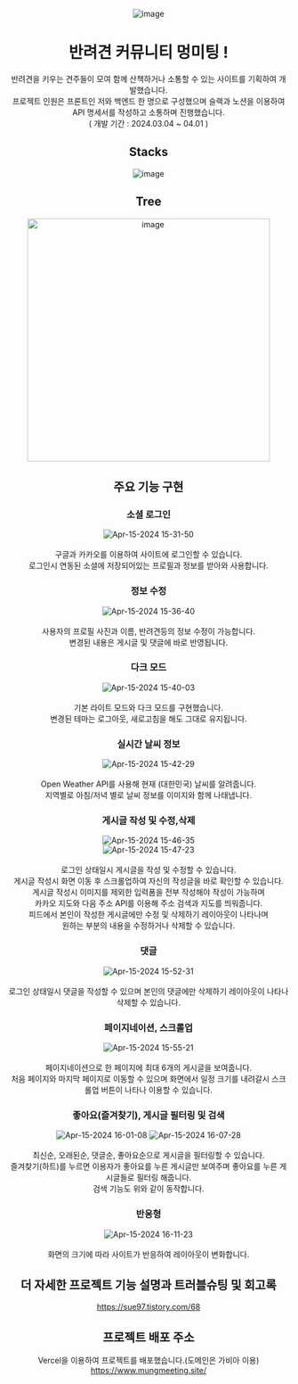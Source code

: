 <div align="center">

![image](https://github.com/sueWavy/project_pet/assets/148526219/ccbd8fd9-a8f4-4b0d-833f-18343e0c4433)

# 반려견 커뮤니티 멍미팅 !

반려견을 키우는 견주들이 모여 함께 산책하거나 소통할 수 있는 사이트를 기획하여 개발했습니다. <br/>
프로젝트 인원은 프론트인 저와 백엔드 한 명으로 구성했으며 슬랙과 노션을 이용하여 API 명세서를 작성하고 소통하며 진행했습니다. <br/>
( 개발 기간 : 2024.03.04 ~ 04.01 )

## Stacks
![image](https://github.com/sueWavy/project_pet/assets/148526219/0e605e5d-aafe-4cbb-869b-36ef1167ce58)

## Tree
<img width="436" alt="image" src="https://github.com/sueWavy/project_pet/assets/148526219/54ebb5d2-27bc-4b14-acf7-42bbacc94296">

## 주요 기능 구현
### 소셜 로그인
![Apr-15-2024 15-31-50](https://github.com/sueWavy/project_pet/assets/148526219/15aebf11-d9d7-4b1e-a507-a6f31d16a6b7) <br/><br/>
구글과 카카오를 이용하여 사이트에 로그인할 수 있습니다. <br/>
로그인시 연동된 소셜에 저장되어있는 프로필과 정보를 받아와 사용합니다. <br/>

### 정보 수정
![Apr-15-2024 15-36-40](https://github.com/sueWavy/project_pet/assets/148526219/5517a21c-c5a3-4ce3-bdb5-8728a3e08afe) <br/><br/>
사용자의 프로필 사진과 이름, 반려견등의 정보 수정이 가능합니다. <br/>
변경된 내용은 게시글 및 댓글에 바로 반영됩니다. <br/>

### 다크 모드
![Apr-15-2024 15-40-03](https://github.com/sueWavy/project_pet/assets/148526219/bd20a0cc-7a58-4935-aa37-f0fc98c73649) <br/><br/>
기본 라이트 모드와 다크 모드를 구현했습니다. <br/>
변경된 테마는 로그아웃, 새로고침을 해도 그대로 유지됩니다. <br/>

### 실시간 날씨 정보
![Apr-15-2024 15-42-29](https://github.com/sueWavy/project_pet/assets/148526219/1031268e-dfcd-4c88-abad-5c3b712dc7bd) <br/><br/>
Open Weather API를 사용해 현재 (대한민국) 날씨를 알려줍니다. <br/>
지역별로 아침/저녁 별로 날씨 정보를 이미지와 함께 나태냅니다. <br/>

### 게시글 작성 및 수정,삭제
![Apr-15-2024 15-46-35](https://github.com/sueWavy/project_pet/assets/148526219/6bfafa62-fbaf-44f2-ad6f-3e37a36f217c) <br/>
![Apr-15-2024 15-47-23](https://github.com/sueWavy/project_pet/assets/148526219/2f3f51ee-5ce1-48a9-9d4d-39bb17b0c714) <br/><br/>
로그인 상태일시 게시글을 작성 및 수정할 수 있습니다. <br/>
게시글 작성시 화면 이동 후 스크롤업하여 자신의 작성글을 바로 확인할 수 있습니다. <br/>
게시글 작성시 이미지를 제외한 입력폼을 전부 작성해야 작성이 가능하며 <br/>
카카오 지도와 다음 주소 API를 이용해 주소 검색과 지도를 띄워줍니다. <br/>
피드에서 본인이 작성한 게시글에만 수정 및 삭제하기 레이아웃이 나타나며 <br/>
원하는 부분의 내용을 수정하거나 삭제할 수 있습니다. <br/>

### 댓글
![Apr-15-2024 15-52-31](https://github.com/sueWavy/project_pet/assets/148526219/6890c32a-0d29-44aa-8447-27f940ca2d1b) <br/><br/>
로그인 상태일시 댓글을 작성할 수 있으며 본인의 댓글에만 삭제하기 레이아웃이 나타나 삭제할 수 있습니다. <br/>

### 페이지네이션, 스크롤업
![Apr-15-2024 15-55-21](https://github.com/sueWavy/project_pet/assets/148526219/54cd8854-5ff0-424d-8d1c-71880ed51578) <br/><br/>
페이지네이션으로 한 페이지에 최대 6개의 게시글을 보여줍니다. <br/>
처음 페이지와 마지막 페이지로 이동할 수 있으며 화면에서 일정 크기를 내려갈시 스크롤업 버튼이 나타나 이용할 수 있습니다. <br/>

### 좋아요(즐겨찾기), 게시글 필터링 및 검색
![Apr-15-2024 16-01-08](https://github.com/sueWavy/project_pet/assets/148526219/141bc483-ba74-4c5a-b183-39ce81c29ff9)
![Apr-15-2024 16-07-28](https://github.com/sueWavy/project_pet/assets/148526219/97332c32-ec2a-46eb-a64f-ee5072e588dc) <br/><br/>
최신순, 오래된순, 댓글순, 좋아요순으로 게시글을 필터링할 수 있습니다. <br/>
즐겨찾기(하트)를 누르면 이용자가 좋아요를 누른 게시글만 보여주며 좋아요를 누른 게시글들로 필터링 해줍니다. <br/>
검색 기능도 위와 같이 동작합니다. <br/>

### 반응형
![Apr-15-2024 16-11-23](https://github.com/sueWavy/project_pet/assets/148526219/b39e0117-6785-4985-9733-8da7a984a048) <br/><br/>
화면의 크기에 따라 사이트가 반응하여 레이아웃이 변화합니다. <br/>

## 더 자세한 프로젝트 기능 설명과 트러블슈팅 및 회고록
https://sue97.tistory.com/68

## 프로젝트 배포 주소
Vercel을 이용하여 프로젝트를 배포했습니다.(도메인은 가비아 이용) <br/>
https://www.mungmeeting.site/

</div>
